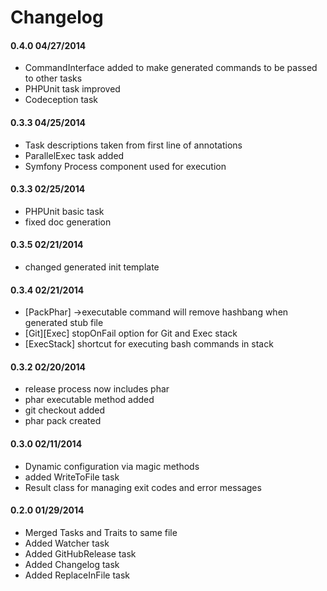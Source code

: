 # Changelog

#### 0.4.0 04/27/2014

* CommandInterface added to make generated commands to be passed to other tasks
* PHPUnit task improved
* Codeception task


#### 0.3.3 04/25/2014

* Task descriptions taken from first line of annotations
* ParallelExec task added
* Symfony Process component used for execution


#### 0.3.3 02/25/2014

* PHPUnit basic task
* fixed doc generation


#### 0.3.5 02/21/2014

* changed generated init template


#### 0.3.4 02/21/2014

* [PackPhar] ->executable command will remove hashbang when generated stub file
* [Git][Exec] stopOnFail option for Git and Exec stack
* [ExecStack] shortcut for executing bash commands in stack

#### 0.3.2 02/20/2014

* release process now includes phar
* phar executable method added
* git checkout added
* phar pack created


#### 0.3.0 02/11/2014

* Dynamic configuration via magic methods
* added WriteToFile task
* Result class for managing exit codes and error messages

#### 0.2.0 01/29/2014

* Merged Tasks and Traits to same file
* Added Watcher task
* Added GitHubRelease task
* Added Changelog task
* Added ReplaceInFile task